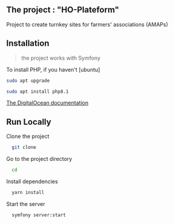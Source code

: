 ## The project : "HO-Plateform"
Project to create turnkey sites for farmers' associations (AMAPs)

## Installation

>the project works with Symfony

To install PHP, if you haven't
[ubuntu]  
```bash
sudo apt upgrade 
```
```bash
sudo apt install php8.1 
```

[The DigitalOcean documentation](https://www.digitalocean.com/community/tutorials/how-to-install-php-8-1-and-set-up-a-local-development-environment-on-ubuntu-22-04)

## Run Locally

Clone the project

```bash
  git clone 
```

Go to the project directory

```bash
  cd 
```

Install dependencies

```bash
  yarn install
```

Start the server

```bash
  symfony server:start
```

